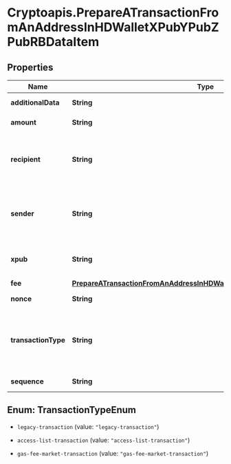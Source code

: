 # Cryptoapis.PrepareATransactionFromAnAddressInHDWalletXPubYPubZPubRBDataItem

## Properties

Name | Type | Description | Notes
------------ | ------------- | ------------- | -------------
**additionalData** | **String** | Representation of the additional data. | [optional] 
**amount** | **String** | Representation of the amount of the transaction | 
**recipient** | **String** | Represents a list of recipient addresses with the respective amounts. In account-based protocols like Ethereum there is only one address in this list. | 
**sender** | **String** | Represents a  sender address with the respective amount. In account-based protocols like Ethereum there is only one address in this list. | 
**xpub** | **String** | Defines the account extended publicly known key which is used to derive all child public keys. | 
**fee** | [**PrepareATransactionFromAnAddressInHDWalletXPubYPubZPubRBDataItemFee**](PrepareATransactionFromAnAddressInHDWalletXPubYPubZPubRBDataItemFee.md) |  | 
**nonce** | **String** | Representation of the nonce value | [optional] 
**transactionType** | **String** | Representation of the transaction type. For Ethereum-Classic and Binance Smart Chain there is no need to provide \&quot;transactionType\&quot; in the request. | [optional] [default to &#39;gas-fee-market-transaction&#39;]
**sequence** | **String** | String representation of the sequence | 



## Enum: TransactionTypeEnum


* `legacy-transaction` (value: `"legacy-transaction"`)

* `access-list-transaction` (value: `"access-list-transaction"`)

* `gas-fee-market-transaction` (value: `"gas-fee-market-transaction"`)




